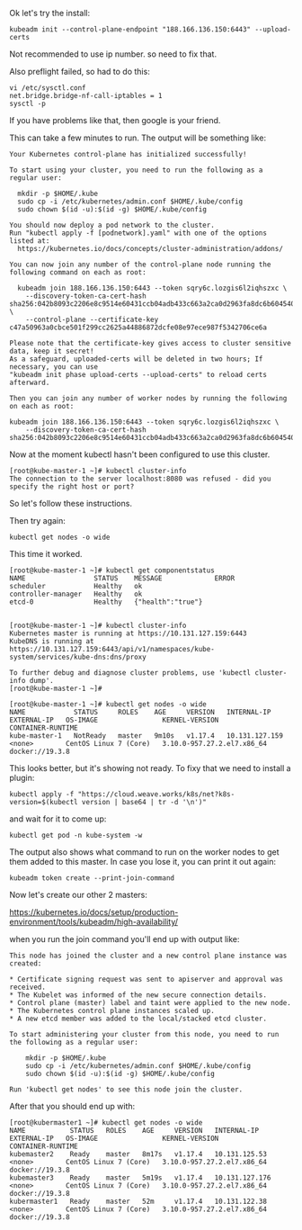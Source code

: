 Ok let's try the install:

```
kubeadm init --control-plane-endpoint "188.166.136.150:6443" --upload-certs
```

Not recommended to use ip number. so need to fix that. 


Also preflight failed, so had to do this:

```
vi /etc/sysctl.conf
net.bridge.bridge-nf-call-iptables = 1
sysctl -p
```

If you have problems like that, then google is your friend.


This can take a few minutes to run. The output will be something like:

```
Your Kubernetes control-plane has initialized successfully!

To start using your cluster, you need to run the following as a regular user:

  mkdir -p $HOME/.kube
  sudo cp -i /etc/kubernetes/admin.conf $HOME/.kube/config
  sudo chown $(id -u):$(id -g) $HOME/.kube/config

You should now deploy a pod network to the cluster.
Run "kubectl apply -f [podnetwork].yaml" with one of the options listed at:
  https://kubernetes.io/docs/concepts/cluster-administration/addons/

You can now join any number of the control-plane node running the following command on each as root:

  kubeadm join 188.166.136.150:6443 --token sqry6c.lozgis6l2iqhszxc \
    --discovery-token-ca-cert-hash sha256:042b8093c2206e8c9514e60431ccb04adb433c663a2ca0d2963fa8dc6b604540 \
    --control-plane --certificate-key c47a50963a0cbce501f299cc2625a44886872dcfe08e97ece987f5342706ce6a

Please note that the certificate-key gives access to cluster sensitive data, keep it secret!
As a safeguard, uploaded-certs will be deleted in two hours; If necessary, you can use
"kubeadm init phase upload-certs --upload-certs" to reload certs afterward.

Then you can join any number of worker nodes by running the following on each as root:

kubeadm join 188.166.136.150:6443 --token sqry6c.lozgis6l2iqhszxc \
    --discovery-token-ca-cert-hash sha256:042b8093c2206e8c9514e60431ccb04adb433c663a2ca0d2963fa8dc6b604540\
```






Now at the moment kubectl hasn't been configured to use this cluster. 


```
[root@kube-master-1 ~]# kubectl cluster-info
The connection to the server localhost:8080 was refused - did you specify the right host or port?

```

So let's follow these instructions. 

Then try again:

```
kubectl get nodes -o wide
```

This time it worked. 


```
[root@kube-master-1 ~]# kubectl get componentstatus
NAME                 STATUS    MESSAGE             ERROR
scheduler            Healthy   ok
controller-manager   Healthy   ok
etcd-0               Healthy   {"health":"true"}


[root@kube-master-1 ~]# kubectl cluster-info
Kubernetes master is running at https://10.131.127.159:6443
KubeDNS is running at https://10.131.127.159:6443/api/v1/namespaces/kube-system/services/kube-dns:dns/proxy

To further debug and diagnose cluster problems, use 'kubectl cluster-info dump'.
[root@kube-master-1 ~]#
```


```
[root@kube-master-1 ~]# kubectl get nodes -o wide
NAME            STATUS     ROLES    AGE     VERSION   INTERNAL-IP      EXTERNAL-IP   OS-IMAGE                KERNEL-VERSION               CONTAINER-RUNTIME
kube-master-1   NotReady   master   9m10s   v1.17.4   10.131.127.159   <none>        CentOS Linux 7 (Core)   3.10.0-957.27.2.el7.x86_64   docker://19.3.8
```

This looks better, but it's showing not ready. To fixy that we need to install a plugin:

```
kubectl apply -f "https://cloud.weave.works/k8s/net?k8s-version=$(kubectl version | base64 | tr -d '\n')"

```

and wait for it to come up:

```
kubectl get pod -n kube-system -w
```




The output also shows what command to run on the worker nodes to get them added to this master. In case you lose it, you can print it out again:


```
kubeadm token create --print-join-command
```


Now let's create our other 2 masters:


https://kubernetes.io/docs/setup/production-environment/tools/kubeadm/high-availability/


when you run the join command you'll end up with output like:


```
This node has joined the cluster and a new control plane instance was created:

* Certificate signing request was sent to apiserver and approval was received.
* The Kubelet was informed of the new secure connection details.
* Control plane (master) label and taint were applied to the new node.
* The Kubernetes control plane instances scaled up.
* A new etcd member was added to the local/stacked etcd cluster.

To start administering your cluster from this node, you need to run the following as a regular user:

	mkdir -p $HOME/.kube
	sudo cp -i /etc/kubernetes/admin.conf $HOME/.kube/config
	sudo chown $(id -u):$(id -g) $HOME/.kube/config

Run 'kubectl get nodes' to see this node join the cluster.

```

After that you should end up with:

```
[root@kubermaster1 ~]# kubectl get nodes -o wide
NAME           STATUS   ROLES    AGE     VERSION   INTERNAL-IP      EXTERNAL-IP   OS-IMAGE                KERNEL-VERSION               CONTAINER-RUNTIME
kubemaster2    Ready    master   8m17s   v1.17.4   10.131.125.53    <none>        CentOS Linux 7 (Core)   3.10.0-957.27.2.el7.x86_64   docker://19.3.8
kubemaster3    Ready    master   5m19s   v1.17.4   10.131.127.176   <none>        CentOS Linux 7 (Core)   3.10.0-957.27.2.el7.x86_64   docker://19.3.8
kubermaster1   Ready    master   52m     v1.17.4   10.131.122.38    <none>        CentOS Linux 7 (Core)   3.10.0-957.27.2.el7.x86_64   docker://19.3.8
```